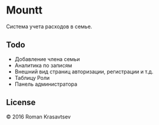 # Mountt

Система учета расходов в семье.

## Todo
* Добавление члена семьи
* Аналитика по записям
* Внешний вид страниц авторизации, регистрации и т.д.
* Таблицу Роли
* Панель администратора

## License
© 2016 Roman Krasavtsev
